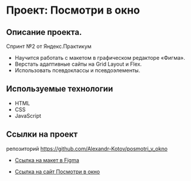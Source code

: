 # Проект: Посмотри в окно

## Описание проекта.
Спринт №2 от Яндекс.Практикум
* Научится работать с макетом в графическом редакторе «Фигма».
* Верстать адаптивные сайты на Grid Layout и Flex.
* Использовать псевдоклассы и псевдоэлементы.

## Используемые технологии
* HTML
* CSS
* JavaScript

## Ссылки на проект

репозиторий https://github.com/Alexandr-Kotov/posmotri_v_okno

* [Ссылка на макет в Figma](https://www.figma.com/file/QHcvX1RsUI89CulRB7HLk6/%234-Посмотри-в-окно?type=design&node-id=301-2&mode=design&t=LM7fnKO4dBBPMyLz-0)

* [Ссылка на сайт Посмотри в окно](https://alexandr-kotov.github.io/posmotri_v_okno/)